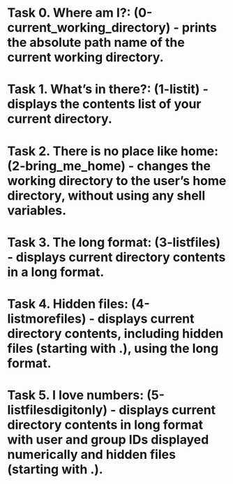 # Task 0. Where am I?: (0-current_working_directory) - prints the absolute path name of the current working directory.
# Task 1. What’s in there?: (1-listit) - displays the contents list of your current directory.
# Task 2. There is no place like home: (2-bring_me_home) - changes the working directory to the user’s home directory, without using any shell variables.
# Task 3. The long format: (3-listfiles) - displays current directory contents in a long format.
# Task 4. Hidden files: (4-listmorefiles) - displays current directory contents, including hidden files (starting with .), using the long format.
# Task 5. I love numbers: (5-listfilesdigitonly) - displays current directory contents in long format with user and group IDs displayed numerically and hidden files (starting with .).
